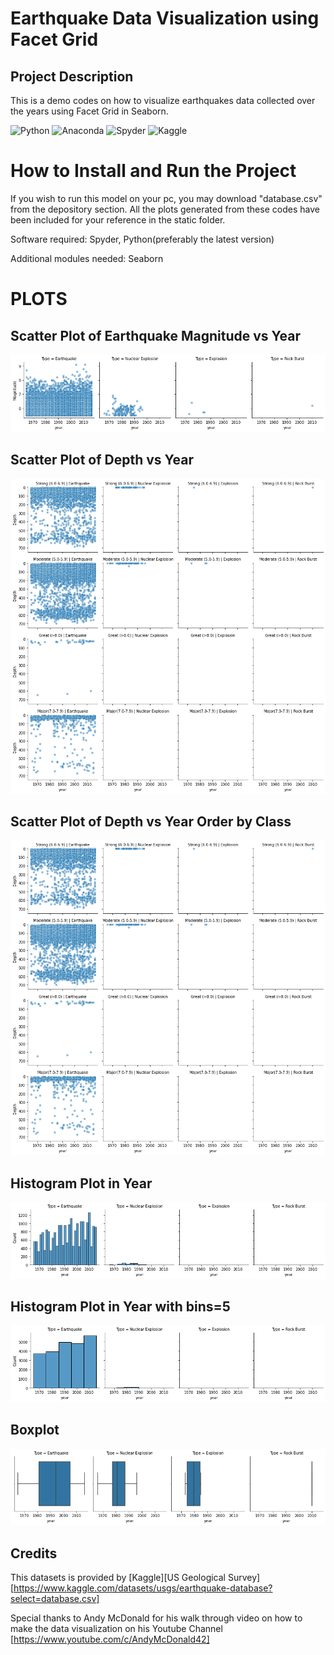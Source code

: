 # Earthquake Data Visualization using Facet Grid
 
## Project Description 
This is a demo codes on how to visualize earthquakes data collected over the years using Facet Grid in Seaborn. 
 
![Python](https://img.shields.io/badge/python-3670A0?style=for-the-badge&logo=python&logoColor=ffdd54)
![Anaconda](https://img.shields.io/badge/Anaconda-%2344A833.svg?style=for-the-badge&logo=anaconda&logoColor=white)
![Spyder](https://img.shields.io/badge/Spyder-838485?style=for-the-badge&logo=spyder%20ide&logoColor=maroon)
![Kaggle](https://img.shields.io/badge/Kaggle-035a7d?style=for-the-badge&logo=kaggle&logoColor=white)

# How to Install and Run the Project 
If you wish to run this model on your pc, you may download "database.csv" from the depository section. All the plots generated from these codes have been included for your reference in the static folder.

Software required: Spyder, Python(preferably the latest version) 

Additional modules needed: Seaborn

# PLOTS 
## Scatter Plot of Earthquake Magnitude vs Year 
![alt text](https://github.com/CHuiV123/Earthquake-Data-Visualization-using-Facet-Grid/blob/ce15ba60e0821b37fbcba56b62836bebb12a6a99/static/Scatter%20plot%20Earthquake%20Magnitude%20vs%20Year.png)

## Scatter Plot of Depth vs Year 
![alt text](https://github.com/CHuiV123/Earthquake-Data-Visualization-using-Facet-Grid/blob/ce15ba60e0821b37fbcba56b62836bebb12a6a99/static/scatter%20plot%20year%20vs%20depth%20order%20by%20class%20title%20rearranged.png)

## Scatter Plot of Depth vs Year Order by Class 
![alt text](https://github.com/CHuiV123/Earthquake-Data-Visualization-using-Facet-Grid/blob/ce15ba60e0821b37fbcba56b62836bebb12a6a99/static/scatter%20plot%20year%20vs%20depth%20order%20by%20class%20title%20rearranged.png)

## Histogram Plot in Year
![alt text](https://github.com/CHuiV123/Earthquake-Data-Visualization-using-Facet-Grid/blob/ce15ba60e0821b37fbcba56b62836bebb12a6a99/static/hist%20plot%20in%20year.png)

## Histogram Plot in Year with bins=5
![alt text](https://github.com/CHuiV123/Earthquake-Data-Visualization-using-Facet-Grid/blob/ce15ba60e0821b37fbcba56b62836bebb12a6a99/static/hist%20plot%20in%20year%20with%20bins%20changed.png)

## Boxplot 
![alt text](https://github.com/CHuiV123/Earthquake-Data-Visualization-using-Facet-Grid/blob/ce15ba60e0821b37fbcba56b62836bebb12a6a99/static/boxplot.png)


## Credits
This datasets is provided by [Kaggle][US Geological Survey][https://www.kaggle.com/datasets/usgs/earthquake-database?select=database.csv] 

Special thanks to Andy McDonald for his walk through video on how to make the data visualization on his Youtube Channel [https://www.youtube.com/c/AndyMcDonald42]



